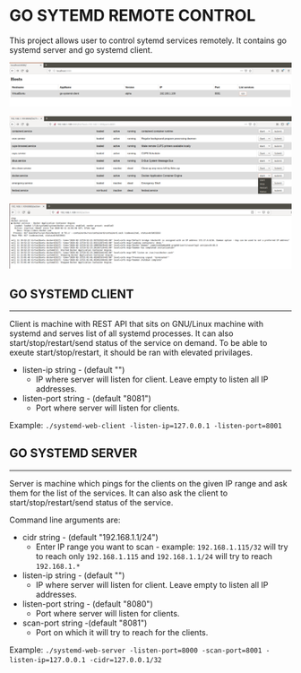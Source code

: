 # GO SYTEMD REMOTE CONTROL

This project allows user to control sytemd services remotely. It contains go systemd server and go systemd client.

![Hosts](/screenshots/hosts.png)

![Services](/screenshots/services.png)

![Service Status](/screenshots/status.png)


## GO SYSTEMD CLIENT
_________________________________

Client is machine with REST API that sits on GNU/Linux machine with systemd and serves list of all systemd processes. It can also start/stop/restart/send status of the service on demand.
To be able to exeute start/stop/restart, it should be ran with elevated privilages.

  * listen-ip string - (default "")
    * IP where server will listen for client. Leave empty to listen all IP addresses.
  * listen-port string - (default "8081")
    * Port where server will listen for clients.

Example:
`./systemd-web-client -listen-ip=127.0.0.1 -listen-port=8001`

## GO SYSTEMD SERVER
________________________________

Server is machine which pings for the clients on the given IP range and ask them for the list of the services. It can also ask the client to start/stop/restart/send status of the service.

Command line arguments are:

  * cidr string - (default "192.168.1.1/24")
    * Enter IP range you want to scan - example: `192.168.1.115/32` will try to reach only `192.168.1.115` and `192.168.1.1/24` will try to reach `192.168.1.*` 
  * listen-ip string - (default "")
    * IP where server will listen for client. Leave empty to listen all IP addresses.
  * listen-port string - (default "8080")
    * Port where server will listen for clients.
  * scan-port string -(default "8081")
    * Port on which it will try to reach for the clients.

Example:
`./systemd-web-server -listen-port=8000 -scan-port=8001 -listen-ip=127.0.0.1 -cidr=127.0.0.1/32`
